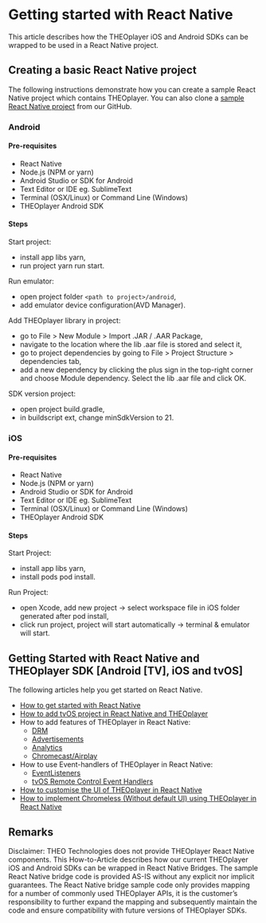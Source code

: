 # Getting started with React Native

This article describes how the THEOplayer iOS and Android SDKs can be wrapped to be used in a React Native project. 

## Creating a basic React Native project

The following instructions demonstrate how you can create a sample React Native project which contains THEOplayer. You can also clone a [sample React Native project](https://github.com/THEOplayer/samples-react-native) from our GitHub.

### Android

#### Pre-requisites

- React Native
- Node.js (NPM or yarn)
- Android Studio or SDK for Android
- Text Editor or IDE eg. SublimeText
- Terminal (OSX/Linux) or Command Line (Windows)
- THEOplayer Android SDK 

#### Steps

Start project:

- install app libs yarn,
- run project yarn run start.

Run emulator:

- open project folder `<path to project>/android`,
- add emulator device configuration(AVD Manager).

Add THEOplayer library in  project:
- go to File > New Module > Import .JAR / .AAR Package,
- navigate to the location where the lib .aar file is stored and select it,
- go to project dependencies by going to File > Project Structure > dependencies tab,
- add a new dependency by clicking the plus sign in the top-right corner and choose Module dependency. Select the lib .aar file and click OK.

SDK version project:

- open project build.gradle,
- in buildscript ext, change minSdkVersion to 21.

### iOS

#### Pre-requisites

- React Native
- Node.js (NPM or yarn)
- Android Studio or SDK for Android
- Text Editor or IDE eg. SublimeText
- Terminal (OSX/Linux) or Command Line (Windows)
- THEOplayer Android SDK 

#### Steps

Start Project:

- install app libs yarn,
- install pods pod install.

Run Project:

- open Xcode, add new project -> select workspace file in iOS folder generated after pod install,
- click run project, project will start automatically -> terminal & emulator will start.

## Getting Started with React Native and THEOplayer SDK [Android [TV], iOS and tvOS]

The following articles help you get started on React Native.

- [How to get started with React Native](./01-how-to-get-started-with-theo.md)
- [How to add tvOS project in React Native and THEOplayer](./02-add-tvos.md)
- How to add features of THEOplayer in React Native:
    - [DRM](./03-drm.md)
    - [Advertisements](./04-advertisements.md)
    - [Analytics](./05-analytics.md)
    - [Chromecast/Airplay](./06-chromecast.md)
- How to use Event-handlers of THEOplayer in React Native:
    - [EventListeners](./07-event-listeners.md)
    - [tvOS Remote Control Event Handlers](./08-add-tvos-remote-control-event-handlers.md)
- [How to customise the UI of THEOplayer in React Native](./09-custom-ui.md)
- [How to implement Chromeless (Without default UI) using THEOplayer in React Native](./10-how-to-implement-chromeless.md)


## Remarks
Disclaimer: THEO Technologies does not provide THEOplayer React Native components. This How-to-Article describes how our current THEOplayer iOS and Android SDKs can be wrapped in React Native Bridges. The sample React Native bridge code is provided AS-IS without any explicit nor implicit guarantees. The React Native bridge sample code only provides mapping for a number of commonly used THEOplayer APIs, it is the customer’s responsibility to further expand the mapping and subsequently maintain the code and ensure compatibility with future versions of THEOplayer SDKs.